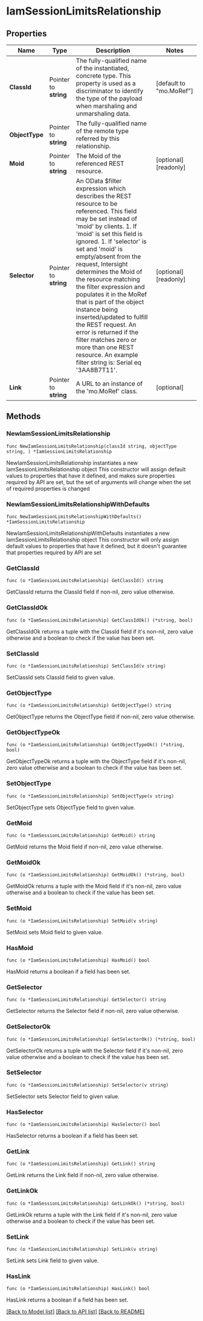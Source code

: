 # IamSessionLimitsRelationship

## Properties

Name | Type | Description | Notes
------------ | ------------- | ------------- | -------------
**ClassId** | Pointer to **string** | The fully-qualified name of the instantiated, concrete type. This property is used as a discriminator to identify the type of the payload when marshaling and unmarshaling data. | [default to "mo.MoRef"]
**ObjectType** | Pointer to **string** | The fully-qualified name of the remote type referred by this relationship. | 
**Moid** | Pointer to **string** | The Moid of the referenced REST resource. | [optional] [readonly] 
**Selector** | Pointer to **string** | An OData $filter expression which describes the REST resource to be referenced. This field may be set instead of &#39;moid&#39; by clients. 1. If &#39;moid&#39; is set this field is ignored. 1. If &#39;selector&#39; is set and &#39;moid&#39; is empty/absent from the request, Intersight determines the Moid of the resource matching the filter expression and populates it in the MoRef that is part of the object instance being inserted/updated to fulfill the REST request. An error is returned if the filter matches zero or more than one REST resource. An example filter string is: Serial eq &#39;3AA8B7T11&#39;. | [optional] [readonly] 
**Link** | Pointer to **string** | A URL to an instance of the &#39;mo.MoRef&#39; class. | [optional] 

## Methods

### NewIamSessionLimitsRelationship

`func NewIamSessionLimitsRelationship(classId string, objectType string, ) *IamSessionLimitsRelationship`

NewIamSessionLimitsRelationship instantiates a new IamSessionLimitsRelationship object
This constructor will assign default values to properties that have it defined,
and makes sure properties required by API are set, but the set of arguments
will change when the set of required properties is changed

### NewIamSessionLimitsRelationshipWithDefaults

`func NewIamSessionLimitsRelationshipWithDefaults() *IamSessionLimitsRelationship`

NewIamSessionLimitsRelationshipWithDefaults instantiates a new IamSessionLimitsRelationship object
This constructor will only assign default values to properties that have it defined,
but it doesn't guarantee that properties required by API are set

### GetClassId

`func (o *IamSessionLimitsRelationship) GetClassId() string`

GetClassId returns the ClassId field if non-nil, zero value otherwise.

### GetClassIdOk

`func (o *IamSessionLimitsRelationship) GetClassIdOk() (*string, bool)`

GetClassIdOk returns a tuple with the ClassId field if it's non-nil, zero value otherwise
and a boolean to check if the value has been set.

### SetClassId

`func (o *IamSessionLimitsRelationship) SetClassId(v string)`

SetClassId sets ClassId field to given value.


### GetObjectType

`func (o *IamSessionLimitsRelationship) GetObjectType() string`

GetObjectType returns the ObjectType field if non-nil, zero value otherwise.

### GetObjectTypeOk

`func (o *IamSessionLimitsRelationship) GetObjectTypeOk() (*string, bool)`

GetObjectTypeOk returns a tuple with the ObjectType field if it's non-nil, zero value otherwise
and a boolean to check if the value has been set.

### SetObjectType

`func (o *IamSessionLimitsRelationship) SetObjectType(v string)`

SetObjectType sets ObjectType field to given value.


### GetMoid

`func (o *IamSessionLimitsRelationship) GetMoid() string`

GetMoid returns the Moid field if non-nil, zero value otherwise.

### GetMoidOk

`func (o *IamSessionLimitsRelationship) GetMoidOk() (*string, bool)`

GetMoidOk returns a tuple with the Moid field if it's non-nil, zero value otherwise
and a boolean to check if the value has been set.

### SetMoid

`func (o *IamSessionLimitsRelationship) SetMoid(v string)`

SetMoid sets Moid field to given value.

### HasMoid

`func (o *IamSessionLimitsRelationship) HasMoid() bool`

HasMoid returns a boolean if a field has been set.

### GetSelector

`func (o *IamSessionLimitsRelationship) GetSelector() string`

GetSelector returns the Selector field if non-nil, zero value otherwise.

### GetSelectorOk

`func (o *IamSessionLimitsRelationship) GetSelectorOk() (*string, bool)`

GetSelectorOk returns a tuple with the Selector field if it's non-nil, zero value otherwise
and a boolean to check if the value has been set.

### SetSelector

`func (o *IamSessionLimitsRelationship) SetSelector(v string)`

SetSelector sets Selector field to given value.

### HasSelector

`func (o *IamSessionLimitsRelationship) HasSelector() bool`

HasSelector returns a boolean if a field has been set.

### GetLink

`func (o *IamSessionLimitsRelationship) GetLink() string`

GetLink returns the Link field if non-nil, zero value otherwise.

### GetLinkOk

`func (o *IamSessionLimitsRelationship) GetLinkOk() (*string, bool)`

GetLinkOk returns a tuple with the Link field if it's non-nil, zero value otherwise
and a boolean to check if the value has been set.

### SetLink

`func (o *IamSessionLimitsRelationship) SetLink(v string)`

SetLink sets Link field to given value.

### HasLink

`func (o *IamSessionLimitsRelationship) HasLink() bool`

HasLink returns a boolean if a field has been set.


[[Back to Model list]](../README.md#documentation-for-models) [[Back to API list]](../README.md#documentation-for-api-endpoints) [[Back to README]](../README.md)


